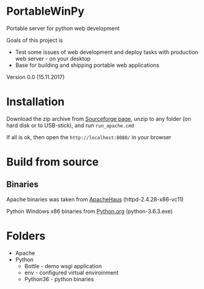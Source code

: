 # PortableWinPy
Portable server for python web development

Goals of this project is
* Test some issues of web development and deploy tasks with production web server - on your desktop
* Base for building and shipping portable web applications

Version 0.0 (15.11.2017)

# Installation

Download the zip archive from [Sourceforge page](https://sourceforge.net/projects/portablewinpy/?source=navbar), unzip to any folder (on hard disk or to USB-stick), and run `run_apache.cmd`

If all is ok, then open the `http://localhost:8080/` in your browser

# Build from source

## Binaries

Apache binaries was taken from [ApacheHaus](https://www.apachehaus.com/cgi-bin/download.plx) (httpd-2.4.28-x86-vc11)

Python Windows x86 binaries from [Python.org](https://www.python.org/downloads/windows/) (python-3.6.3.exe)

# Folders

* Apache
* Python
  * Bottle - demo wsgi application
  * env - configured virtual enviroinment
  * Python36 - python binaries
